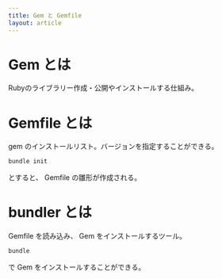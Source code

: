 ```yaml
---
title: Gem と Gemfile
layout: article
---
```


# Gem とは
Rubyのライブラリー作成・公開やインストールする仕組み。

# Gemfile とは
gem のインストールリスト。バージョンを指定することができる。

```sh
bundle init
```

とすると、 Gemfile の雛形が作成される。

# bundler とは
Gemfile を読み込み、 Gem をインストールするツール。

```sh
bundle
```

で Gem をインストールすることができる。